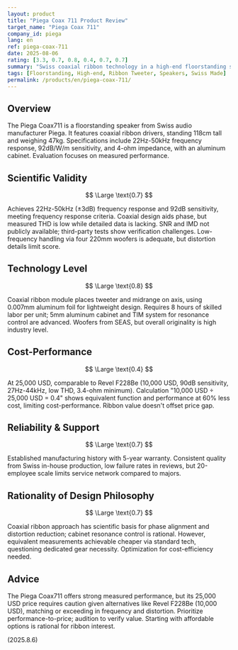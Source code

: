 ```yaml
---
layout: product
title: "Piega Coax 711 Product Review"
target_name: "Piega Coax 711"
company_id: piega
lang: en
ref: piega-coax-711
date: 2025-08-06
rating: [3.3, 0.7, 0.8, 0.4, 0.7, 0.7]
summary: "Swiss coaxial ribbon technology in a high-end floorstanding speaker. Solid measured performance but limited by data gaps and cost issues."
tags: [Floorstanding, High-end, Ribbon Tweeter, Speakers, Swiss Made]
permalink: /products/en/piega-coax-711/
---
```

## Overview

The Piega Coax711 is a floorstanding speaker from Swiss audio manufacturer Piega. It features coaxial ribbon drivers, standing 118cm tall and weighing 47kg. Specifications include 22Hz-50kHz frequency response, 92dB/W/m sensitivity, and 4-ohm impedance, with an aluminum cabinet. Evaluation focuses on measured performance.

## Scientific Validity

$$ \Large \text{0.7} $$

Achieves 22Hz-50kHz (±3dB) frequency response and 92dB sensitivity, meeting frequency response criteria. Coaxial design aids phase, but measured THD is low while detailed data is lacking. SNR and IMD not publicly available; third-party tests show verification challenges. Low-frequency handling via four 220mm woofers is adequate, but distortion details limit score.

## Technology Level

$$ \Large \text{0.8} $$

Coaxial ribbon module places tweeter and midrange on axis, using 0.007mm aluminum foil for lightweight design. Requires 8 hours of skilled labor per unit; 5mm aluminum cabinet and TIM system for resonance control are advanced. Woofers from SEAS, but overall originality is high industry level.

## Cost-Performance

$$ \Large \text{0.4} $$

At 25,000 USD, comparable to Revel F228Be (10,000 USD, 90dB sensitivity, 27Hz-44kHz, low THD, 3.4-ohm minimum). Calculation "10,000 USD ÷ 25,000 USD = 0.4" shows equivalent function and performance at 60% less cost, limiting cost-performance. Ribbon value doesn't offset price gap.

## Reliability & Support

$$ \Large \text{0.7} $$

Established manufacturing history with 5-year warranty. Consistent quality from Swiss in-house production, low failure rates in reviews, but 20-employee scale limits service network compared to majors.

## Rationality of Design Philosophy

$$ \Large \text{0.7} $$

Coaxial ribbon approach has scientific basis for phase alignment and distortion reduction; cabinet resonance control is rational. However, equivalent measurements achievable cheaper via standard tech, questioning dedicated gear necessity. Optimization for cost-efficiency needed.

## Advice

The Piega Coax711 offers strong measured performance, but its 25,000 USD price requires caution given alternatives like Revel F228Be (10,000 USD), matching or exceeding in frequency and distortion. Prioritize performance-to-price; audition to verify value. Starting with affordable options is rational for ribbon interest.

(2025.8.6)

